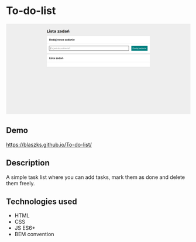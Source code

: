 # To-do-list

![](https://github.com/Blaszks/To-do-list/blob/main/images/to-do-list.png?raw=true)

## Demo
https://blaszks.github.io/To-do-list/

## Description
A simple task list where you can add tasks, mark them as done and delete them freely.

## Technologies used
- HTML
- CSS
- JS ES6+
- BEM convention
